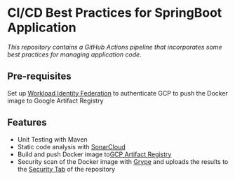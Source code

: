 # CI/CD Best Practices for SpringBoot Application

*This repository contains a GitHub Actions pipeline that incorporates some best practices for managing application code.*

## Pre-requisites
Set up [Workload Identity Federation](https://github.com/google-github-actions/auth#setting-up-workload-identity-federation) to authenticate GCP to push the Docker image to Google Artifact Registry


## Features

* Unit Testing with Maven 
* Static code analysis with [SonarCloud](https://sonarcloud.io/)
* Build and push Docker image to[GCP Artifact Registry](https://cloud.google.com/artifact-registry)
* Security scan of the Docker image with [Grype](https://github.com/anchore/grype) and uploads the results to the [Security Tab](https://github.com/devops-sathsara/ci-cd-app-springboot/security/code-scanning) of the repository



